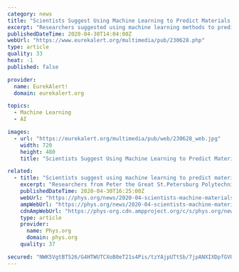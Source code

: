 ```yaml
---
category: news
title: "Scientists Suggest Using Machine Learning to Predict Materials' Properties (image)"
excerpt: "Researchers suggested using machine learning methods to predict the properties of artificial sapphire crystals. It is a unique material widely used in microelectronics, optics and electronics."
publishedDateTime: 2020-04-30T14:04:00Z
webUrl: "https://www.eurekalert.org/multimedia/pub/230628.php"
type: article
quality: 33
heat: -1
published: false

provider:
  name: EurekAlert!
  domain: eurekalert.org

topics:
  - Machine Learning
  - AI

images:
  - url: "https://eurekalert.org/multimedia/pub/web/230628_web.jpg"
    width: 720
    height: 480
    title: "Scientists Suggest Using Machine Learning to Predict Materials' Properties (image)"

related:
  - title: "Scientists suggest using machine learning to predict materials' properties"
    excerpt: "Researchers from Peter the Great St.Petersburg Polytechnic University (SPbPU) in collaboration with colleagues from Southern Federal University and Indian Institute of Technology-Madras (IIT Madras) suggested using machine learning methods to predict the properties of artificial sapphire crystals—a unique material widely used in microelectronics,"
    publishedDateTime: 2020-04-30T16:25:00Z
    webUrl: "https://phys.org/news/2020-04-scientists-machine-materials-properties.html"
    ampWebUrl: "https://phys.org/news/2020-04-scientists-machine-materials-properties.amp"
    cdnAmpWebUrl: "https://phys-org.cdn.ampproject.org/c/s/phys.org/news/2020-04-scientists-machine-materials-properties.amp"
    type: article
    provider:
      name: Phys.org
      domain: phys.org
    quality: 37

secured: "NWK5VgtBT526/G4HTWUTCXoB0eT21s4Pis/tzYAjpUTtSb/7jpANXIXDpfGVUmQ83xMvzUCv5nuIbVHvlFOmGLK/4MN3DU7j3WiNiJPmLnQxT1qyp+74SxyMZUwGUh2d+qAJ/a8XveTxsR3L6kCvQhBxbPcFpSi0YkdsOxL7TUsOebtO+H47GdGWz15efs3woH8Ely6mEvIVvzCbQcNgwCcYPUKtcoOlAcX+gLJqm2WGEUf6oYFOlydp2oAU2mlwe3vOZmhvsh0RB975JbUMVfhgexJC3R0KekWV1YM47qFKOF+M+iQSePaB83dthAK3M0ExmAI+v0aJxXXgOfOfIaQzJPnVEjzzcgT4tM3+OCBcKtvn8NOjGSlnEJS2UkkpLWMSQUqgVVGof8Si+l9OFO4AkElVCA/RS7v0E06uAgmfOCY71dB3FV1nSuPCcErEEta7nYYrEgWgXrY4OAzTcP27N2hOK35SHWzp+7dsVGs=;Wp2Y6E5qTEZqOBVHXQ2WIw=="
---
```


